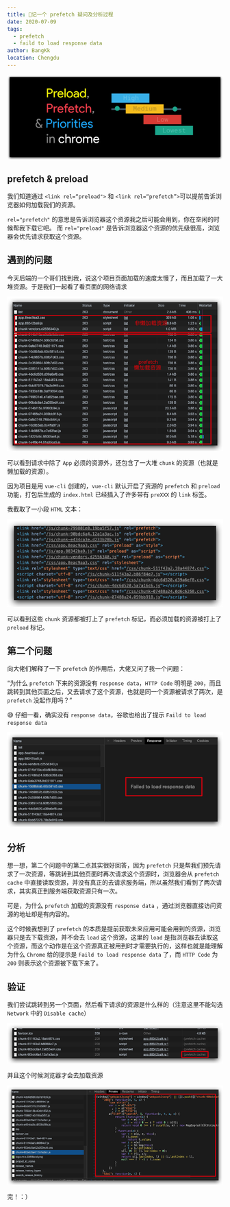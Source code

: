 ```yaml
---
title: 🤔记一个 prefetch 疑问及分析过程
date: 2020-07-09
tags:
  - prefetch
  - faild to load response data
author: BangKk
location: Chengdu
---
```


![prefetch-logo](../.vuepress/public/prefetch-logo.jpg)

<!-- more -->

## prefetch & preload

我们知道通过 `<link rel=“preload">` 和 `<link rel=“prefetch”>`可以提前告诉浏览器如何加载我们的资源。

`rel="prefetch"` 的意思是告诉浏览器这个资源我之后可能会用到，你在空闲的时候帮我下载它吧。
而 `rel="preload"` 是告诉浏览器这个资源的优先级很高，浏览器会优先请求获取这个资源。

## 遇到的问题

今天后端的一个哥们找到我，说这个项目页面加载的速度太慢了，而且加载了一大堆资源。于是我们一起看了看页面的网络请求

![prefetch-network](../.vuepress/public/prefetch-network.png)

可以看到请求中除了 `App` 必须的资源外，还包含了一大堆 `chunk` 的资源（也就是懒加载的资源）。

因为项目是用 `vue-cli` 创建的，`vue-cli` 默认开启了资源的 `prefetch` 和 `preload` 功能，打包后生成的 `index.html` 已经插入了许多带有 `preXXX` 的 `link` 标签。

我截取了一小段 `HTML` 文本：

![prefetch-preload-demo](../.vuepress/public/prefetch-preload-demo.png)

可以看到这些 `chunk` 资源都被打上了 `prefetch` 标记，而必须加载的资源被打上了 `preload` 标记。

## 第二个问题

向大佬们解释了一下 `prefetch` 的作用后，大佬又问了我一个问题：

“为什么 `prefetch` 下来的资源没有 `response data`，`HTTP Code` 明明是 `200`，而且跳转到其他页面之后，又去请求了这个资源，也就是同一个资源被请求了两次，是 `prefetch` 没起作用吗？”

😅 仔细一看，确实没有 `response data`，谷歌也给出了提示 `Faild to load response data`

![prefetch-response](../.vuepress/public/prefetch-response.jpg)

## 分析

想一想，第二个问题中的第二点其实很好回答，因为 `prefetch` 只是帮我们预先请求了一次资源，等跳转到其他页面时再次请求这个资源时，浏览器会从 `prefetch cache` 中直接读取资源，并没有真正的去请求服务端，所以虽然我们看到了两次请求，其实真正到服务端获取资源只有一次。

可是，为什么 `prefetch` 加载的资源没有 `response data` ，通过浏览器直接访问资源的地址却是有内容的。

这个时候我想到了 `prefetch` 的本质是提前获取未来应用可能会用到的资源，浏览器只是去下载资源，并不会去 `load` 这个资源，这里的 `load` 是指浏览器去读取这个资源，而这个动作是在这个资源真正被用到时才需要执行的，这样也就是能理解为什么 `Chrome` 给的提示是 `Faild to load response data` 了，而 `HTTP Code` 为 `200` 则表示这个资源被下载下来了。

## 验证

我们尝试跳转到另一个页面，然后看下请求的资源是什么样的（注意这里不能勾选 `Network` 中的 `Disable cache`）

![prefetch-validate](../.vuepress/public/prefetch-validate.jpg)

并且这个时候浏览器才会去加载资源

![prefetch-real-response](../.vuepress/public/prefetch-real-response.png)

完！：）
